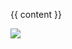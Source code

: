 {{ content }}

![](http://status.mclive.eu/Crawl%20Custom%20Survival/play.crawl-survival.com/25565/banner.png)
